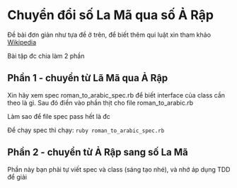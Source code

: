 # Chuyển đổi số La Mã qua số Ả Rập

Đề bài đơn giản như tựa đề ở trên, để biết thêm qui luật
xin tham khảo [Wikipedia](http://en.wikipedia.org/wiki/Roman_numerals)

Bài tập đc chia làm 2 phần

## Phần 1 - chuyển từ Lã Mã qua Ả Rập

Xin hãy xem spec roman_to_arabic_spec.rb để biết interface của class cần theo là gì.
Sau đó điền vào phần thịt cho file roman_to_arabic.rb

Làm sao để file spec pass hết là đc

Để chạy spec thì chạy: `ruby roman_to_arabic_spec.rb`

## Phần 2 - chuyển từ Ả Rập sang số La Mã

Phần này bạn phải tự viết spec và class (sáng tạo nhé), và nhớ áp dụng TDD để giải